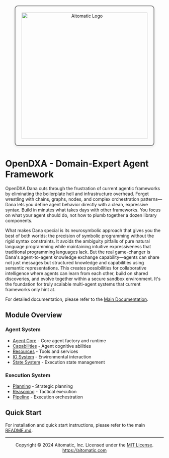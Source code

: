 <!-- markdownlint-disable MD041 -->
<!-- markdownlint-disable MD033 -->
<p align="center">
  <img src="https://cdn.prod.website-files.com/62a10970901ba826988ed5aa/62d942adcae82825089dabdb_aitomatic-logo-black.png" alt="Aitomatic Logo" width="400" style="border: 2px solid #666; border-radius: 10px; padding: 20px; box-shadow: 0 4px 8px rgba(0,0,0,0.1);"/>
</p>

# OpenDXA - Domain-Expert Agent Framework

OpenDXA Dana cuts through the frustration of current agentic frameworks by eliminating the boilerplate hell and infrastructure overhead. Forget wrestling with chains, graphs, nodes, and complex orchestration patterns—Dana lets you define agent behavior directly with a clean, expressive syntax. Build in minutes what takes days with other frameworks. You focus on what your agent should do, not how to plumb together a dozen library components.

What makes Dana special is its neurosymbolic approach that gives you the best of both worlds: the precision of symbolic programming without the rigid syntax constraints. It avoids the ambiguity pitfalls of pure natural language programming while maintaining intuitive expressiveness that traditional programming languages lack. But the real game-changer is Dana's agent-to-agent knowledge exchange capability—agents can share not just messages but structured knowledge and capabilities using semantic representations. This creates possibilities for collaborative intelligence where agents can learn from each other, build on shared discoveries, and evolve together within a secure sandbox environment. It's the foundation for truly scalable multi-agent systems that current frameworks only hint at.

For detailed documentation, please refer to the [Main Documentation](../docs/README.md).

## Module Overview

### Agent System
- [Agent Core](agent/README.md) - Core agent factory and runtime
- [Capabilities](agent/capability/README.md) - Agent cognitive abilities
- [Resources](agent/resource/README.md) - Tools and services
- [IO System](agent/io/README.md) - Environmental interaction
- [State System](agent/state/README.md) - Execution state management

### Execution System
- [Planning](execution/planning/README.md) - Strategic planning
- [Reasoning](execution/reasoning/README.md) - Tactical execution
- [Pipeline](execution/pipeline/README.md) - Execution orchestration

## Quick Start

For installation and quick start instructions, please refer to the main [README.md](../README.md).

---
<p align="center">
Copyright © 2024 Aitomatic, Inc. Licensed under the <a href="../LICENSE.md">MIT License</a>.
<br/>
<a href="https://aitomatic.com">https://aitomatic.com</a>
</p>
